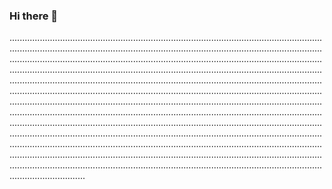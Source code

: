### Hi there 👋

..........................................................................................................................................................................................................................................................................................................................................................................................................................................................................................................................................................................................................................................................................................................................................................................................................................................................................................................................................................................................................................................................................................................................................................................................................................................................................................................................................................................................................................................................................................................................................................................................................................................................................................................